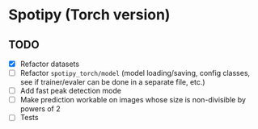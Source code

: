 # Spotipy (Torch version)

## TODO

- [x] Refactor datasets
- [ ] Refactor `spotipy_torch/model` (model loading/saving, config classes, see if trainer/evaler can be done in a separate file, etc.)
- [ ] Add fast peak detection mode
- [ ] Make prediction workable on images whose size is non-divisible by powers of 2
- [ ] Tests
